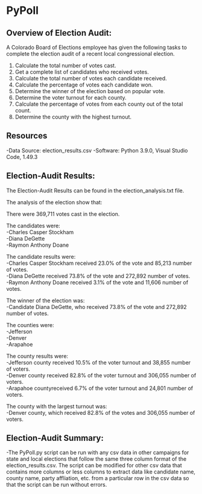 # PyPoll

## Overview of Election Audit: 
A Colorado Board of Elections employee has given the following tasks to complete the election audit of a recent local congressional election.

1. Calculate the total number of votes cast.
2. Get a complete list of candidates who received votes.
3. Calculate the total number of votes each candidate received.
4. Calculate the percentage of votes each candidate won.
5. Determine the winner of the election based on popular vote.
6. Determine the voter turnout for each county.
7. Calculate the percentage of votes from each county out of the total count.
8. Determine the county with the highest turnout.

## Resources
-Data Source: election_results.csv
-Software: Python 3.9.0, Visual Studio Code, 1.49.3

## Election-Audit Results: 
The Election-Audit Results can be found in the election_analysis.txt file.

The analysis of the election show that:

There were 369,711 votes cast in the election. 

The candidates were:        
   -Charles Casper Stockham      
   -Diana DeGette      
   -Raymon Anthony Doane
  
The candidate results were:      
  -Charles Casper Stockham received 23.0% of the vote and 85,213 number of votes.    
  -Diana DeGette received 73.8% of the vote and 272,892 number of votes.    
  -Raymon Anthony Doane received 3.1% of the vote and 11,606 number of votes.    
  
The winner of the election was:      
  -Candidate Diana DeGette, who received 73.8% of the vote and 272,892 number of votes.       
  
The counties were:    
  -Jefferson  
  -Denver  
  -Arapahoe  
  
The county results were:    
  -Jefferson county received 10.5% of the voter turnout and 38,855 number of voters.      
  -Denver county received 82.8% of the voter turnout and 306,055 number of voters.      
  -Arapahoe countyreceived 6.7% of the voter turnout and 24,801 number of voters.      
  
The county with the largest turnout was:    
  -Denver county, which received 82.8% of the votes and 306,055 number of voters.  

## Election-Audit Summary: 
-The PyPoll.py script can be run with any csv data in other campaigns for state and local elections that follow the same three column format of the election_results.csv. The script can be modified for other csv data that contains more columns or less columns to extract data like candidate name, county name, party affliation, etc. from a particular row in the csv data so that the script can be run without errors. 
